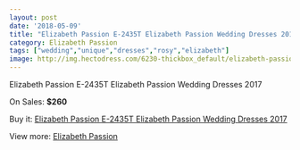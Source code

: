 ```yaml
---
layout: post
date: '2018-05-09'
title: "Elizabeth Passion E-2435T Elizabeth Passion Wedding Dresses 2017"
category: Elizabeth Passion
tags: ["wedding","unique","dresses","rosy","elizabeth"]
image: http://img.hectodress.com/6230-thickbox_default/elizabeth-passion-e-2435t-elizabeth-passion-wedding-dresses-2013.jpg
---
```

Elizabeth Passion E-2435T Elizabeth Passion Wedding Dresses 2017

On Sales: **$260**
<a href="https://www.hectodress.com/elizabeth-passion/3056-elizabeth-passion-e-2435t-elizabeth-passion-wedding-dresses-2013.html"><amp-img layout="responsive" width="600" height="600" src="//img.hectodress.com/6230-thickbox_default/elizabeth-passion-e-2435t-elizabeth-passion-wedding-dresses-2013.jpg" alt="Elizabeth Passion E-2435T Elizabeth Passion Wedding Dresses 2017 0" /></a>

Buy it: [Elizabeth Passion E-2435T Elizabeth Passion Wedding Dresses 2017](https://www.hectodress.com/elizabeth-passion/3056-elizabeth-passion-e-2435t-elizabeth-passion-wedding-dresses-2013.html "Elizabeth Passion E-2435T Elizabeth Passion Wedding Dresses 2017")

View more: [Elizabeth Passion](https://www.hectodress.com/53-elizabeth-passion "Elizabeth Passion")